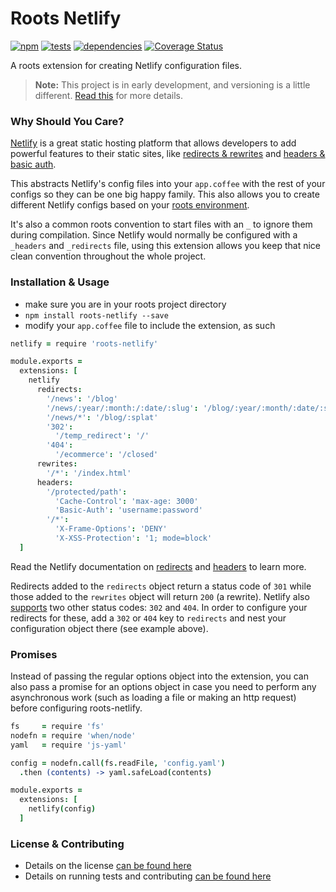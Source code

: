 Roots Netlify
=============================

[![npm](https://badge.fury.io/js/roots-netlify.png)](http://badge.fury.io/js/roots-netlify) [![tests](https://travis-ci.org/carrot/roots-netlify.png?branch=master)](https://travis-ci.org/carrot/roots-netlify) [![dependencies](https://david-dm.org/carrot/roots-netlify.png?theme=shields.io)](https://david-dm.org/carrot/roots-netlify) [![Coverage Status](https://img.shields.io/coveralls/carrot/roots-netlify.svg)](https://coveralls.io/r/carrot/roots-netlify?branch=master)

A roots extension for creating Netlify configuration files.

> **Note:** This project is in early development, and versioning is a little different. [Read this](http://markup.im/#q4_cRZ1Q) for more details.

### Why Should You Care?

[Netlify](https://www.netlify.com/) is a great static hosting platform that allows developers to add powerful features to their static sites, like [redirects & rewrites](https://docs.netlify.com/) and [headers & basic auth](https://docs.netlify.com/headers_and_basic_auth/).

This abstracts Netlify's config files into your `app.coffee` with the rest of your configs so they can be one big happy family. This also allows you to create different Netlify configs based on your [roots environment](http://roots.readthedocs.org/en/latest/environments.html).

It's also a common roots convention to start files with an `_` to ignore them during compilation. Since Netlify would normally be configured with a `_headers` and `_redirects` file, using this extension allows you keep that nice clean convention throughout the whole project.

### Installation & Usage

- make sure you are in your roots project directory
- `npm install roots-netlify --save`
- modify your `app.coffee` file to include the extension, as such

```coffee
netlify = require 'roots-netlify'

module.exports =
  extensions: [
    netlify
      redirects:
        '/news': '/blog'
        '/news/:year/:month:/:date/:slug': '/blog/:year/:month/:date/:story_id'
        '/news/*': '/blog/:splat'
        '302':
          '/temp_redirect': '/'
        '404':
          '/ecommerce': '/closed'
      rewrites:
        '/*': '/index.html'
      headers:
        '/protected/path':
          'Cache-Control': 'max-age: 3000'
          'Basic-Auth': 'username:password'
        '/*':
          'X-Frame-Options': 'DENY'
          'X-XSS-Protection': '1; mode=block'
  ]
```

Read the Netlify documentation on [redirects](https://docs.netlify.com/redirects/) and [headers](https://docs.netlify.com/headers_and_basic_auth) to learn more.

Redirects added to the `redirects` object return a status code of `301` while those added to the `rewrites` object will return `200` (a rewrite). Netlify also [supports](https://docs.netlify.com/redirects#http-status-codes) two other status codes: `302` and `404`. In order to configure your redirects for these, add a `302` or `404` key to `redirects` and nest your configuration object there (see example above).

### Promises

Instead of passing the regular options object into the extension, you can also pass a promise for an options object in case you need to perform any asynchronous work (such as loading a file or making an http request) before configuring roots-netlify.


```coffee
fs     = require 'fs'
nodefn = require 'when/node'
yaml   = require 'js-yaml'

config = nodefn.call(fs.readFile, 'config.yaml')
  .then (contents) -> yaml.safeLoad(contents)

module.exports =
  extensions: [
    netlify(config)
  ]
```

### License & Contributing

- Details on the license [can be found here](LICENSE.md)
- Details on running tests and contributing [can be found here](contributing.md)
